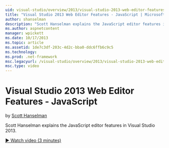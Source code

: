 ```yaml
---
uid: visual-studio/overview/2013/visual-studio-2013-web-editor-features-javascript
title: "Visual Studio 2013 Web Editor Features - JavaScript | Microsoft Docs"
author: shanselman
description: "Scott Hanselman explains the JavaScript editor features in Visual Studio 2013."
ms.author: aspnetcontent
manager: wpickett
ms.date: 10/17/2013
ms.topic: article
ms.assetid: 1de7c3df-203c-4d2c-bba0-ddc6ffb6c9c5
ms.technology: 
ms.prod: .net-framework
msc.legacyurl: /visual-studio/overview/2013/visual-studio-2013-web-editor-features-javascript
msc.type: video
---
```

Visual Studio 2013 Web Editor Features - JavaScript
====================
by [Scott Hanselman](https://github.com/shanselman)

Scott Hanselman explains the JavaScript editor features in Visual Studio 2013.

[&#9654; Watch video (3 minutes)](https://channel9.msdn.com/Blogs/ASP-NET-Site-Videos/visual-studio-2013-web-editor-features-javascript)
